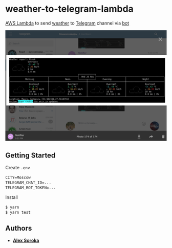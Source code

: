 # weather-to-telegram-lambda

[AWS Lambda](https://aws.amazon.com/lambda/) to send [weather](https://wttr.in) to [Telegram](https://telegram.org/) channel via [bot](https://tele.gs/botfather)

![demo](./demo.png)

## Getting Started

Create `.env`

```
CITY=Moscow
TELEGRAM_CHAT_ID=...
TELEGRAM_BOT_TOKEN=...
```

Install

```
$ yarn
$ yarn test
```

## Authors

- [**Alex Soroka**](https://lehasvv2009.github.io/resume/)
